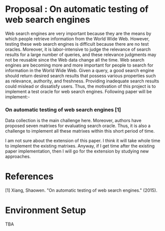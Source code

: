 # Proposal : On automatic testing of web search engines

Web search engines are very important because they are the means by which people retrieve information from the World Wide Web. However, testing these web search engines is difficult because there are no test oracles. Moreover, it is labor-intensive to judge the relevance of search results for a large number of queries, and these relevance judgments may not be reusable since the Web data change all the time. Web search engines are becoming more and more important for people to search for information in the World Wide Web. Given a query, a good search engine should return desired search results that possess various properties such as relevance, authority, and freshness. Providing inadequate search results could mislead or dissatisfy users. Thus, the motivation of this project is to implement a test oracle for web search engines. Following paper will be implement:-

### On automatic testing of web search engines [1]

Data collection is the main challenge here. Moreover, authors have proposed seven matrixes for evaluating search oracle. Thus, it is also a challenge to implement all these matrixes within this short period of time. 

I am not sure about the extension of this paper. I think it will take whole time to implement the existing matrixes. Anyway, if I get time after the existing paper implementation, then I will go for the extension by studying new approaches. 

# References
[1] Xiang, Shaowen. "On automatic testing of web search engines." (2015).

# Environment Setup
TBA


